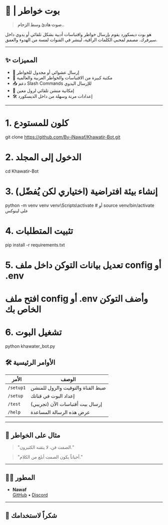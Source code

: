 # 🎻 | بوت خواطر

> **صوت هادئ وسط الزحام..**

هو بوت ديسكورد يقوم بإرسال خواطر واقتباسات أدبية بشكل تلقائي أو يدوي داخل سيرفرك. مصمم لمحبي الكلمات الراقية، لينشر في القنوات لمسة من الهدوء والعمق.

---

## ✨ المميزات

- 🔁 إرسال عشوائي أو مجدول للخواطر
- 📝 مكتبة كبيرة من الاقتباسات والخواطر العربية والعالمية
- 📤 دعم Slash Commands للإرسال اليدوي
- 🔔 إمكانية منشن تلقائي لرول معين
- 🛠️ إعدادات مرنة وسهلة من داخل الديسكورد

---
# 1. كلون للمستودع
git clone https://github.com/By-iNawaf/Khawatir-Bot.git

# 2. الدخول إلى المجلد
cd Khawatir-Bot

# 3. إنشاء بيئة افتراضية (اختياري لكن يُفضّل)
python -m venv venv
venv\Scripts\activate  # أو source venv/bin/activate على لينوكس

# 4. تثبيت المتطلبات
pip install -r requirements.txt

# 5. تعديل بيانات التوكن داخل ملف config أو .env
# افتح ملف config أو .env وأضف التوكن الخاص بك

# 6. تشغيل البوت
python khawater_bot.py



## 🛠️ الأوامر الرئيسية

| الأمر | الوصف |
|-------|-------|
| `/setup1`| ضبط القناة والتوقيت والرول للمنشن |
| `/setup` | إعداد البوت في قناتك |
| `/test`  | إرسال بيت أقتباسات الآن (تجريبي) |
| `/help`  | عرض هذه الرسالة المساعدة |

---

## 🧠 مثال على الخواطر

> "الصمت فن، لا يتقنه الكثيرون."

> "أحياناً يكون الصمت أبلغ من الكلام."

---

## 👨‍💻 المطور

- **Nawaf**  
[GitHub](https://github.com/By-iNawaf) • [Discord](https://discord.gg/)

---

## 🖤 شكراً لاستخدامك 
